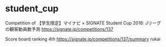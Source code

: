 # student_cup
Competition of 【学生限定】マイナビ × SIGNATE Student Cup 2018: Jリーグの観客動員数予測
https://signate.jp/competitions/137

Score board ranking 4th
https://signate.jp/competitions/137/summary
rukai
